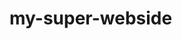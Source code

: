 # my-super-webside
<!DOCTYPE html>
<html>
<head>
  <meta charset="UTF-8">
  <title>title</title>
</head>
<body>

</body>
</html>
